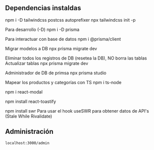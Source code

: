 ## Dependencias instaldas
npm i -D tailwindcss postcss autoprefixer
npx tailwindcss init -p

Para desarrollo (-D)
npm i -D prisma

Para interactuar con base de datos
npm i @prisma/client

Migrar modelos a DB
npx prisma migrate dev

Eliminar todos los registros de DB (resetea la DB), NO borra las tablas
Actualizar tablas
npx prisma migrate dev

Administrador de DB de primsa
npx prisma studio

Mapear los productos y categorías con TS
npm i ts-node

npm i react-modal

npm install react-toastify

npm install swr
Para usar el hook useSWR para obtener datos de API's (Stale While Rivalidate)

## Administración
`localhost:3000/admin`